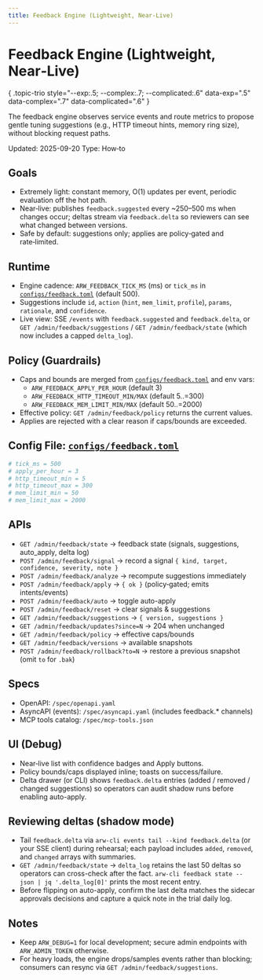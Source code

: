 ```yaml
---
title: Feedback Engine (Lightweight, Near‑Live)
---
```


# Feedback Engine (Lightweight, Near‑Live)
{ .topic-trio style="--exp:.5; --complex:.7; --complicated:.6" data-exp=".5" data-complex=".7" data-complicated=".6" }

The feedback engine observes service events and route metrics to propose gentle tuning suggestions (e.g., HTTP timeout hints, memory ring size), without blocking request paths.

Updated: 2025-09-20
Type: How‑to

## Goals
- Extremely light: constant memory, O(1) updates per event, periodic evaluation off the hot path.
- Near‑live: publishes `feedback.suggested` every ~250–500 ms when changes occur; deltas stream via `feedback.delta` so reviewers can see what changed between versions.
- Safe by default: suggestions only; applies are policy‑gated and rate‑limited.

## Runtime
- Engine cadence: `ARW_FEEDBACK_TICK_MS` (ms) or `tick_ms` in [`configs/feedback.toml`](https://github.com/t3hw00t/ARW/blob/main/configs/feedback.toml) (default 500).
- Suggestions include `id`, `action` (`hint`, `mem_limit`, `profile`), `params`, `rationale`, and `confidence`.
- Live view: SSE `/events` with `feedback.suggested` and `feedback.delta`, or `GET /admin/feedback/suggestions` / `GET /admin/feedback/state` (which now includes a capped `delta_log`).

## Policy (Guardrails)
- Caps and bounds are merged from [`configs/feedback.toml`](https://github.com/t3hw00t/ARW/blob/main/configs/feedback.toml) and env vars:
  - `ARW_FEEDBACK_APPLY_PER_HOUR` (default 3)
  - `ARW_FEEDBACK_HTTP_TIMEOUT_MIN/MAX` (default 5..=300)
  - `ARW_FEEDBACK_MEM_LIMIT_MIN/MAX` (default 50..=2000)
- Effective policy: `GET /admin/feedback/policy` returns the current values.
- Applies are rejected with a clear reason if caps/bounds are exceeded.

## Config File: [`configs/feedback.toml`](https://github.com/t3hw00t/ARW/blob/main/configs/feedback.toml)
```toml
# tick_ms = 500
# apply_per_hour = 3
# http_timeout_min = 5
# http_timeout_max = 300
# mem_limit_min = 50
# mem_limit_max = 2000
```

## APIs
- `GET /admin/feedback/state` → feedback state (signals, suggestions, auto_apply, delta log)
- `POST /admin/feedback/signal` → record a signal `{ kind, target, confidence, severity, note }`
- `POST /admin/feedback/analyze` → recompute suggestions immediately
- `POST /admin/feedback/apply` → `{ ok }` (policy‑gated; emits intents/events)
- `POST /admin/feedback/auto` → toggle auto-apply
- `POST /admin/feedback/reset` → clear signals & suggestions
- `GET /admin/feedback/suggestions` → `{ version, suggestions }`
- `GET /admin/feedback/updates?since=N` → 204 when unchanged
- `GET /admin/feedback/policy` → effective caps/bounds
- `GET /admin/feedback/versions` → available snapshots
- `POST /admin/feedback/rollback?to=N` → restore a previous snapshot (omit `to` for `.bak`)

## Specs
- OpenAPI: `/spec/openapi.yaml`
- AsyncAPI (events): `/spec/asyncapi.yaml` (includes feedback.* channels)
- MCP tools catalog: `/spec/mcp-tools.json`

## UI (Debug)
- Near‑live list with confidence badges and Apply buttons.
- Policy bounds/caps displayed inline; toasts on success/failure.
- Delta drawer (or CLI) shows `feedback.delta` entries (added / removed / changed suggestions) so operators can audit shadow runs before enabling auto-apply.

## Reviewing deltas (shadow mode)
- Tail `feedback.delta` via `arw-cli events tail --kind feedback.delta` (or your SSE client) during rehearsal; each payload includes `added`, `removed`, and `changed` arrays with summaries.
- `GET /admin/feedback/state` → `delta_log` retains the last 50 deltas so operators can cross-check after the fact. `arw-cli feedback state --json | jq '.delta_log[0]'` prints the most recent entry.
- Before flipping on auto-apply, confirm the last delta matches the sidecar approvals decisions and capture a quick note in the trial daily log.

## Notes
- Keep `ARW_DEBUG=1` for local development; secure admin endpoints with `ARW_ADMIN_TOKEN` otherwise.
- For heavy loads, the engine drops/samples events rather than blocking; consumers can resync via `GET /admin/feedback/suggestions`.
